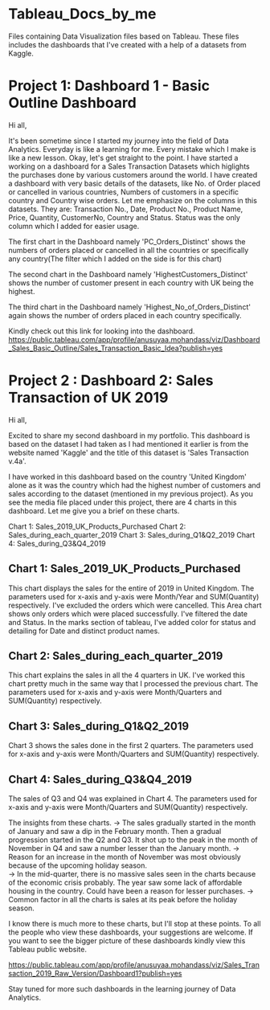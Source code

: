 # Tableau_Docs_by_me
Files containing Data Visualization files based on Tableau. These files includes the dashboards that I've created with a help of a datasets from Kaggle.

# Project 1: Dashboard 1 - Basic Outline Dashboard
Hi all,

It's been sometime since I started my journey into the field of Data Analytics. Everyday is like a learning for me. Every mistake which I make is like a new lesson. Okay, let's get straight to the point. I have started a working on a dashboard for a Sales Transaction Datasets which higlights the purchases done by various customers around the world.
I have created a dashboard with very basic details of the datasets, like No. of Order placed or cancelled in various countries, Numbers of customers in a specific country and Country wise orders.
Let me emphasize on the columns in this datasets. They are:
Transaction No., Date, Product No., Product Name, Price, Quantity, CustomerNo, Country and Status. Status was the only column which I added for easier usage.

The first chart in the Dashboard namely 'PC_Orders_Distinct' shows the numbers of orders placed or cancelled in all the countries or specifically any country(The filter which I added on the side is for this chart)

The second chart in the Dashboard namely 'HighestCustomers_Distinct' shows the number of customer present in each country with UK being the highest.

The third chart in the Dashboard namely 'Highest_No_of_Orders_Distinct' again shows the number of orders placed in each country specifically. 

Kindly check out this link for looking into the dashboard.
https://public.tableau.com/app/profile/anusuyaa.mohandass/viz/Dashboard_Sales_Basic_Outline/Sales_Transaction_Basic_Idea?publish=yes

# Project 2 : Dashboard 2: Sales Transaction of UK 2019
Hi all,

Excited to share my second dashboard in my portfolio. This dashboard is based on the dataset I had taken as I had mentioned it earlier is from the website named 'Kaggle' and the title of this dataset is 'Sales Transaction v.4a'. 

I have worked in this dashboard based on the country 'United Kingdom' alone as it was the country which had the highest number of customers and sales according to the dataset (mentioned in my previous project). As you see the media file placed under this project, there are 4 charts in this dashboard. Let me give you a brief on these charts.

Chart 1: Sales_2019_UK_Products_Purchased
Chart 2: Sales_during_each_quarter_2019
Chart 3: Sales_during_Q1&Q2_2019
Chart 4: Sales_during_Q3&Q4_2019

## Chart 1: Sales_2019_UK_Products_Purchased
This chart displays the sales for the entire of 2019 in United Kingdom.
The parameters used for x-axis and y-axis were Month/Year and SUM(Quantity) respectively. I've excluded the orders which were cancelled. This Area chart shows only orders which were placed successfully. I've filtered the date and Status. In the marks section of tableau, I've added color for status and detailing for Date and distinct product names.

## Chart 2: Sales_during_each_quarter_2019
This chart explains the sales in all the 4 quarters in UK. I've worked this chart pretty much in the same way that I processed the previous chart.   The parameters used for x-axis and y-axis were Month/Quarters and SUM(Quantity) respectively.

## Chart 3: Sales_during_Q1&Q2_2019
Chart 3 shows the sales done in the first 2 quarters. The parameters used for x-axis and y-axis were Month/Quarters and SUM(Quantity) respectively.

## Chart 4: Sales_during_Q3&Q4_2019
The sales of Q3 and Q4 was explained in Chart 4. The parameters used for x-axis and y-axis were Month/Quarters and SUM(Quantity) respectively.

The insights from these charts.
-> The sales gradually started in the month of January and saw a dip in the February month. Then a gradual progression started in the Q2 and Q3. It shot up to the peak in the month of November in Q4 and saw a number lesser than the January month. 
-> Reason for an increase in the month of November was most obviously because of the upcoming holiday season.  
-> In the mid-quarter, there is no massive sales seen in the charts because of the economic crisis probably. The year saw some lack of affordable housing in the country. Could have been a reason for lesser purchases.
-> Common factor in all the charts is sales at its peak before the holiday season.

I know there is much more to these charts, but I'll stop at these points. To all the people who view these dashboards, your suggestions are welcome. If you want to see the bigger picture of these dashboards kindly view this Tableau public website.

https://public.tableau.com/app/profile/anusuyaa.mohandass/viz/Sales_Transaction_2019_Raw_Version/Dashboard1?publish=yes

Stay tuned for more such dashboards in the learning journey of Data Analytics.
